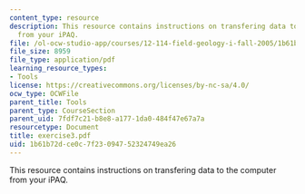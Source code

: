 ```yaml
---
content_type: resource
description: This resource contains instructions on transfering data to the computer
  from your iPAQ.
file: /ol-ocw-studio-app/courses/12-114-field-geology-i-fall-2005/1b61b72dce0c7f23094752324749ea26_exercise3.pdf
file_size: 8959
file_type: application/pdf
learning_resource_types:
- Tools
license: https://creativecommons.org/licenses/by-nc-sa/4.0/
ocw_type: OCWFile
parent_title: Tools
parent_type: CourseSection
parent_uid: 7fdf7c21-b8e8-a177-1da0-484f47e67a7a
resourcetype: Document
title: exercise3.pdf
uid: 1b61b72d-ce0c-7f23-0947-52324749ea26
---
```

This resource contains instructions on transfering data to the computer from your iPAQ.